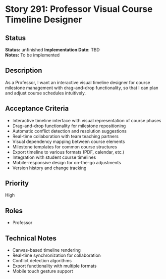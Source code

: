 # Story 291: Professor Visual Course Timeline Designer

## Status
**Status:** unfinished
**Implementation Date:** TBD  
**Notes:** To be implemented

## Description
As a Professor, I want an interactive visual timeline designer for course milestone management with drag-and-drop functionality, so that I can plan and adjust course schedules intuitively.

## Acceptance Criteria
- Interactive timeline interface with visual representation of course phases
- Drag-and-drop functionality for milestone repositioning
- Automatic conflict detection and resolution suggestions
- Real-time collaboration with team teaching partners
- Visual dependency mapping between course elements
- Milestone templates for common course structures
- Export timeline to various formats (PDF, calendar, etc.)
- Integration with student course timelines
- Mobile-responsive design for on-the-go adjustments
- Version history and change tracking

## Priority
High

## Roles
- Professor

## Technical Notes
- Canvas-based timeline rendering
- Real-time synchronization for collaboration
- Conflict detection algorithms
- Export functionality with multiple formats
- Mobile touch gesture support
